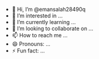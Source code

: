 - 👋 Hi, I’m @emansalah28490q
- 👀 I’m interested in ...
- 🌱 I’m currently learning ...
- 💞️ I’m looking to collaborate on ...
- 📫 How to reach me ...
- 😄 Pronouns: ...
- ⚡ Fun fact: ...

<!---
emansalah28490q/emansalah28490q is a ✨ special ✨ repository because its `README.md` (this file) appears on your GitHub profile.
You can click the Preview link to take a look at your changes.
--->
